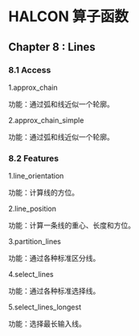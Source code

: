 # HALCON 算子函数

## Chapter 8 : Lines

###  8.1  Access

1.approx_chain

功能：通过弧和线近似一个轮廓。

2.approx_chain_simple

功能：通过弧和线近似一个轮廓。

### 8.2  Features

1.line_orientation

功能：计算线的方位。

2.line_position

功能：计算一条线的重心、长度和方位。

3.partition_lines

功能：通过各种标准区分线。

4.select_lines

功能：通过各种标准选择线。

5.select_lines_longest

功能：选择最长输入线。
